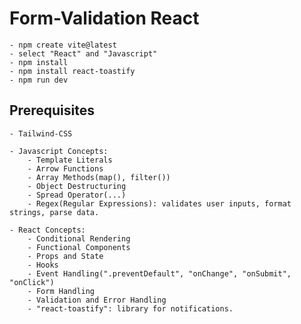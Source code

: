 # Form-Validation React

    - npm create vite@latest
    - select "React" and "Javascript"
    - npm install
    - npm install react-toastify
    - npm run dev

## Prerequisites

    - Tailwind-CSS

    - Javascript Concepts:
        - Template Literals
        - Arrow Functions
        - Array Methods(map(), filter())
        - Object Destructuring
        - Spread Operator(...)
        - Regex(Regular Expressions): validates user inputs, format strings, parse data.

    - React Concepts:
        - Conditional Rendering
        - Functional Components
        - Props and State
        - Hooks
        - Event Handling(".preventDefault", "onChange", "onSubmit", "onClick")
        - Form Handling
        - Validation and Error Handling
        - "react-toastify": library for notifications.
